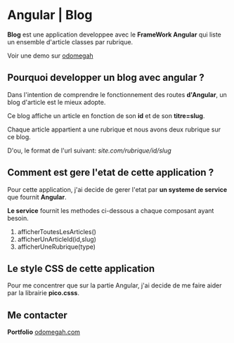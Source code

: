 # Angular | Blog

**Blog** est une application developpee avec le **FrameWork Angular** qui liste un ensemble d'article classes par rubrique.

Voir une demo sur [odomegah](https://odomegah.com/angular/blog)

## Pourquoi developper un blog avec angular ?
Dans l'intention de comprendre le fonctionnement des routes **d'Angular**, un blog d'article est le mieux adopte.

Ce blog affiche un article en fonction de son **id** et de son **titre=slug**.

Chaque article appartient a une rubrique et nous avons deux rubrique sur ce blog.

D'ou, le format de l'url suivant:
_site.com/rubrique/id/slug_

## Comment est gere l'etat de cette application ?
Pour cette application, j'ai decide de gerer l'etat par **un systeme de service** que fournit **Angular**.

**Le service** fournit les methodes ci-dessous a chaque composant ayant besoin.
1. afficherToutesLesArticles()
1. afficherUnArticleId(id,slug)
1. afficherUneRubrique(type)



## Le style CSS de cette application
Pour me concentrer que sur la partie Angular, j'ai decide de me faire aider par la librairie **pico.csss**.

## Me contacter
 **Portfolio** [odomegah.com](https://odomegah.com)